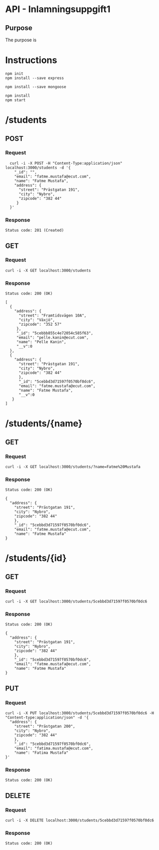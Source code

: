 # API - Inlamningsuppgift1


## Purpose
The purpose is








# Instructions
```
npm init
npm install --save express

npm install --save mongoose

npm install
npm start
```

# /students

## POST
### Request
```
  curl -i -X POST -H "Content-Type:application/json" localhost:3000/students -d '{
    "_id": "", 
    "email": "fatme.mustafa@ecut.com",
    "name": "Fatme Mustafa", 
    "address": { 
      "street": "Prästgatan 191",
      "city": "Nybro",
      "zipcode": "382 44" 
     } 
  }'
```
### Response
`Status code: 201 (Created)`

## GET
### Request
`curl -i -X GET localhost:3000/students`
### Response
`Status code: 200 (OK)`
```
[
  {
    "address": {
      "street": "Framtidsvägen 10A",
      "city": "Växjö",
      "zipcode": "352 57"
     },
     "_id": "5cebbb855c4e72054c585f63",
     "email": "pelle.kanin@ecut.com",
     "name": "Pelle Kanin",
     "__v":0
  },
  {
    "address": {
      "street": "Prästgatan 191",
      "city": "Nybro",
      "zipcode": "382 44"
      },
      "_id": "5cebbd3d71597f0570bf0dc6",
      "email": "fatme.mustafa@ecut.com",
      "name": "Fatme Mustafa",
      "__v":0
   }
]
```

# /students/{name}

## GET
### Request
`curl -i -X GET localhost:3000/students/?name=Fatme%20Mustafa`
### Response
`Status code: 200 (OK)`
```
{
  "address": {
    "street": "Prästgatan 191",
    "city": "Nybro",
    "zipcode": "382 44"
    },
    "_id": "5cebbd3d71597f0570bf0dc6",
    "email": "fatme.mustafa@ecut.com",
    "name": "Fatme Mustafa"
}
```

# /students/{id}

## GET
### Request
`curl -i -X GET localhost:3000/students/5cebbd3d71597f0570bf0dc6`
### Response
`Status code: 200 (OK)`
```
{
  "address": {
    "street": "Prästgatan 191",
    "city": "Nybro",
    "zipcode": "382 44"
    },
    "_id": "5cebbd3d71597f0570bf0dc6",
    "email": "fatme.mustafa@ecut.com",
    "name": "Fatme Mustafa"
}
```

## PUT
### Request
```
curl -i -X PUT localhost:3000/students/5cebbd3d71597f0570bf0dc6 -H "Content-type:application/json" -d '{
  "address": {
    "street": "Prästgatan 200",
    "city": "Nybro",
    "zipcode": "382 44"
    },
    "_id": "5cebbd3d71597f0570bf0dc6",
    "email": "fatima.mustafa@ecut.com",
    "name": "Fatima Mustafa"
}'
```
### Response
`Status code: 200 (OK)`

## DELETE
### Request
`curl -i -X DELETE localhost:3000/students/5cebbd3d71597f0570bf0dc6`
### Response
`Status code: 200 (OK)`
